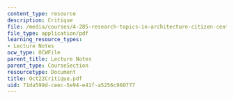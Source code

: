 ```yaml
---
content_type: resource
description: Critique
file: /media/courses/4-285-research-topics-in-architecture-citizen-centered-design-of-open-governance-systems-fall-2002/71da599dceec5e94e41fa5256c960777_Oct22Critique.pdf
file_type: application/pdf
learning_resource_types:
- Lecture Notes
ocw_type: OCWFile
parent_title: Lecture Notes
parent_type: CourseSection
resourcetype: Document
title: Oct22Critique.pdf
uid: 71da599d-ceec-5e94-e41f-a5256c960777
---
```

